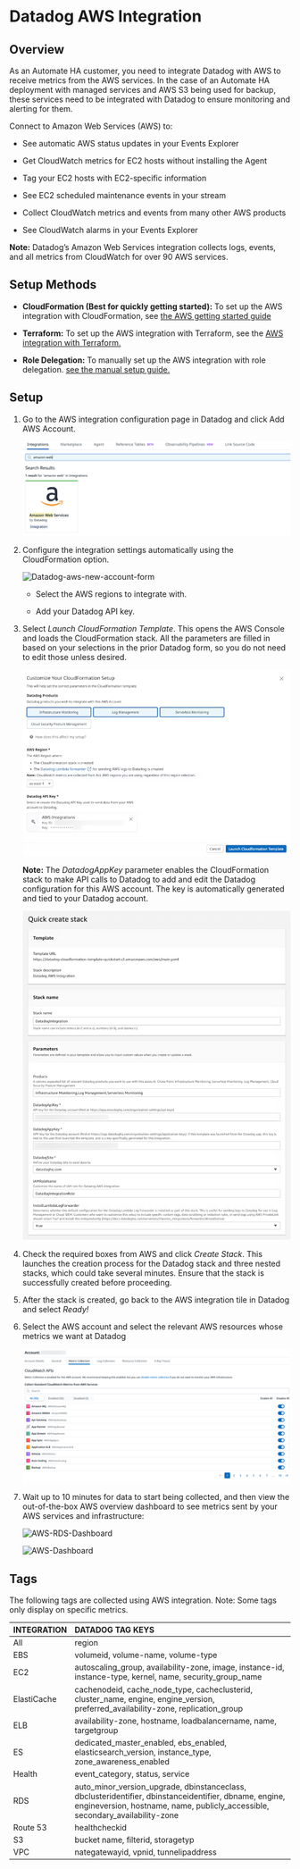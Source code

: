 # Datadog AWS Integration

## Overview

As an Automate HA customer, you need to integrate Datadog with AWS to receive metrics from the AWS services. In the case of an Automate HA deployment with managed services and AWS S3 being used for backup, these services need to be integrated with Datadog to ensure monitoring and alerting for them.

Connect to Amazon Web Services (AWS) to:

* See automatic AWS status updates in your Events Explorer

* Get CloudWatch metrics for EC2 hosts without installing the Agent

* Tag your EC2 hosts with EC2-specific information

* See EC2 scheduled maintenance events in your stream

* Collect CloudWatch metrics and events from many other AWS products

* See CloudWatch alarms in your Events Explorer

**Note:** Datadog’s Amazon Web Services integration collects logs, events, and all metrics from CloudWatch for over 90 AWS services.

## Setup Methods

* **CloudFormation (Best for quickly getting started):** To set up the AWS integration with CloudFormation, see [the AWS getting started guide](https://docs.datadoghq.com/getting_started/integrations/aws/)

* **Terraform:** To set up the AWS integration with Terraform, see the [AWS integration with Terraform.](https://docs.datadoghq.com/integrations/guide/aws-terraform-setup/)

* **Role Delegation:** To manually set up the AWS integration with role delegation. [see the manual setup guide.](https://docs.datadoghq.com/integrations/guide/aws-manual-setup/?tab=roledelegation)

## Setup

1. Go to the AWS integration configuration page in Datadog and click Add AWS Account.

    ![AWS-Integration](Images/AWS-Integration.png)

1. Configure the integration settings automatically using the CloudFormation option.

    ![Datadog-aws-new-account-form](Images/datadog-aws-new-account-form.png)

   * Select the AWS regions to integrate with.

   * Add your Datadog API key.

1. Select *Launch CloudFormation Template*. This opens the AWS Console and loads the CloudFormation stack. All the parameters are filled in based on your selections in the prior Datadog form, so you do not need to edit those unless desired.

    ![Datadog-customize-cloudformation-setup](Images/datadog-customize-cloudformation-setup.png)

    **Note:** The *DatadogAppKey* parameter enables the CloudFormation stack to make API calls to Datadog to add and edit the Datadog configuration for this AWS account. The key is automatically generated and tied to your Datadog account.

    ![aws-cloudformation-template](Images/aws-cloudformation-quick-create-stack-1.png)

1. Check the required boxes from AWS and click *Create Stack*. This launches the creation process for the Datadog stack and three nested stacks, which could take several minutes. Ensure that the stack is successfully created before proceeding.

1. After the stack is created, go back to the AWS integration tile in Datadog and select *Ready!*

1. Select the AWS account and select the relevant AWS resources whose metrics we want at Datadog

    ![AWS-Metrics-Select](Images/Metrics-select.png)

1. Wait up to 10 minutes for data to start being collected, and then view the out-of-the-box AWS overview dashboard to see metrics sent by your AWS services and infrastructure:

    ![AWS-RDS-Dashboard](Images/datadog-rds-dashboard.png)

    ![AWS-Dashboard](Images/aws-dashboard_overview.png)

## Tags

The following tags are collected using AWS integration. Note: Some tags only display on specific metrics.

| INTEGRATION | DATADOG TAG KEYS |
| :--- | :-- |
|All|region|
EBS |   volumeid, volume-name, volume-type
EC2 |   autoscaling_group, availability-zone, image, instance-id, instance-type, kernel, name, security_group_name
ElastiCache |   cachenodeid, cache_node_type, cacheclusterid, cluster_name, engine, engine_version, preferred_availability-zone, replication_group
ELB |   availability-zone, hostname, loadbalancername, name, targetgroup
ES |    dedicated_master_enabled, ebs_enabled, elasticsearch_version, instance_type, zone_awareness_enabled
Health |    event_category, status, service
RDS |   auto_minor_version_upgrade, dbinstanceclass, dbclusteridentifier, dbinstanceidentifier, dbname, engine, engineversion, hostname, name, publicly_accessible, secondary_availability-zone
Route 53 |  healthcheckid
S3 |    bucket name, filterid, storagetyp
VPC |   nategatewayid, vpnid, tunnelipaddress
